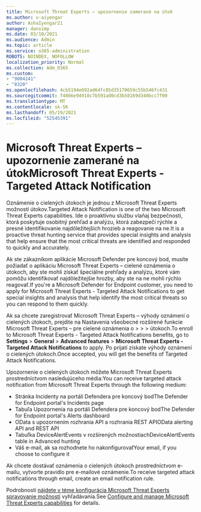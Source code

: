 ```yaml
---
title: Microsoft Threat Experts – upozornenie zamerané na útok
ms.author: v-aiyengar
author: AshaIyengar21
manager: dansimp
ms.date: 03/10/2021
ms.audience: Admin
ms.topic: article
ms.service: o365-administration
ROBOTS: NOINDEX, NOFOLLOW
localization_priority: Normal
ms.collection: Adm_O365
ms.custom:
- "9004241"
- "8320"
ms.openlocfilehash: 4cb5194e692ad64fc85d35170659c55b546fc431
ms.sourcegitcommit: f4866e94918c7b591ad0cd3b58169d340bcc7f00
ms.translationtype: MT
ms.contentlocale: sk-SK
ms.lasthandoff: 05/19/2021
ms.locfileid: "52545391"
---
```

# <a name="microsoft-threat-experts---targeted-attack-notification"></a><span data-ttu-id="f9120-102">Microsoft Threat Experts – upozornenie zamerané na útok</span><span class="sxs-lookup"><span data-stu-id="f9120-102">Microsoft Threat Experts - Targeted Attack Notification</span></span>

<span data-ttu-id="f9120-103">Oznámenie o cielených útokoch je jednou z Microsoft Threat Experts možností útokov.</span><span class="sxs-lookup"><span data-stu-id="f9120-103">Targeted Attack Notification is one of the two Microsoft Threat Experts capabilities.</span></span> <span data-ttu-id="f9120-104">Ide o proaktívnu službu vlaňaj bezpečnosti, ktorá poskytuje osobitný prehľad a analýzu, ktorá zabezpečí rýchle a presné identifikovanie najdôležitejších hrozieb a reagovanie na ne.</span><span class="sxs-lookup"><span data-stu-id="f9120-104">It is a proactive threat hunting service that provides special insights and analysis that help ensure that the most critical threats are identified and responded to quickly and accurately.</span></span>

<span data-ttu-id="f9120-105">Ak ste zákazníkom aplikácie Microsoft Defender pre koncový bod, musíte požiadať o aplikáciu Microsoft Threat Experts – cielené oznámenia o útokoch, aby ste mohli získať špeciálne prehľady a analýzu, ktoré vám pomôžu identifikovať najdôležitejšie hrozby, aby ste na ne mohli rýchlo reagovať.</span><span class="sxs-lookup"><span data-stu-id="f9120-105">If you're a Microsoft Defender for Endpoint customer, you need to apply for Microsoft Threat Experts - Targeted Attack Notifications to get special insights and analysis that help identify the most critical threats so you can respond to them quickly.</span></span>

<span data-ttu-id="f9120-106">Ak sa chcete zaregistrovať Microsoft Threat Experts – výhody oznámení o cielených útokoch, prejdite na Nastavenia všeobecné rozšírené funkcie Microsoft Threat Experts – pre cielené oznámenia o  >    >    >   útokoch.</span><span class="sxs-lookup"><span data-stu-id="f9120-106">To enroll to Microsoft Threat Experts - Targeted Attack Notifications benefits, go to **Settings** > **General** > **Advanced features** > **Microsoft Threat Experts - Targeted Attack Notifications** to apply.</span></span> <span data-ttu-id="f9120-107">Po prijatí získate výhody oznámení o cielených útokoch.</span><span class="sxs-lookup"><span data-stu-id="f9120-107">Once accepted, you will get the benefits of Targeted Attack Notifications.</span></span>

<span data-ttu-id="f9120-108">Upozornenie o cielených útokoch môžete Microsoft Threat Experts prostredníctvom nasledujúceho média:</span><span class="sxs-lookup"><span data-stu-id="f9120-108">You can receive targeted attack notification from Microsoft Threat Experts through the following medium:</span></span>

- <span data-ttu-id="f9120-109">Stránka Incidenty na portáli Defendera pre koncový bod</span><span class="sxs-lookup"><span data-stu-id="f9120-109">The Defender for Endpoint portal's Incidents page</span></span>
- <span data-ttu-id="f9120-110">Tabuľa Upozornenia na portáli Defendera pre koncový bod</span><span class="sxs-lookup"><span data-stu-id="f9120-110">The Defender for Endpoint portal's Alerts dashboard</span></span>
- <span data-ttu-id="f9120-111">OData s upozornením rozhrania API a rozhrania REST API</span><span class="sxs-lookup"><span data-stu-id="f9120-111">OData alerting API and REST API</span></span>
- <span data-ttu-id="f9120-112">Tabuľka DeviceAlertEvents v rozšírených možnostiach</span><span class="sxs-lookup"><span data-stu-id="f9120-112">DeviceAlertEvents table in Advanced hunting</span></span>
- <span data-ttu-id="f9120-113">Váš e-mail, ak sa rozhodnete ho nakonfigurovať</span><span class="sxs-lookup"><span data-stu-id="f9120-113">Your email, if you choose to configure it</span></span>

<span data-ttu-id="f9120-114">Ak chcete dostávať oznámenia o cielených útokoch prostredníctvom e-mailu, vytvorte pravidlo pre e-mailové oznámenie.</span><span class="sxs-lookup"><span data-stu-id="f9120-114">To receive targeted attack notifications through email, create an email notification rule.</span></span> 

<span data-ttu-id="f9120-115">Podrobnosti [nájdete v téme konfigurácia Microsoft Threat Experts spravovanie možností](/windows/security/threat-protection/microsoft-defender-atp/configure-microsoft-threat-experts) vyhľadávania.</span><span class="sxs-lookup"><span data-stu-id="f9120-115">See [Configure and manage Microsoft Threat Experts capabilities](/windows/security/threat-protection/microsoft-defender-atp/configure-microsoft-threat-experts) for details.</span></span>
